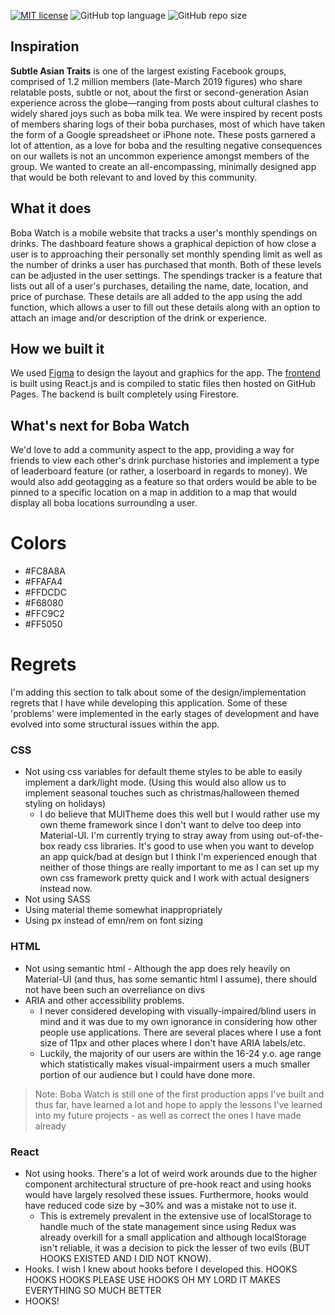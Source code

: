 [![MIT license](https://img.shields.io/badge/License-MIT-blue.svg?style=for-the-badge&color=blueviolet)](https://lbesson.mit-license.org/) 
![GitHub top language](https://img.shields.io/github/languages/top/ryqndev/boba-watch?style=for-the-badge) ![GitHub repo size](https://img.shields.io/github/repo-size/ryqndev/boba-watch?style=for-the-badge&color=success)



## Inspiration
**Subtle Asian Traits** is one of the largest existing Facebook groups, comprised of 1.2 million members (late-March 2019 figures) who share relatable posts, subtle or not, about the first or second-generation Asian experience across the globe—ranging from posts about cultural clashes to widely shared joys such as boba milk tea. We were inspired by recent posts of members sharing logs of their boba purchases, most of which have taken the form of a Google spreadsheet or iPhone note. These posts garnered a lot of attention, as a love for boba and the resulting negative consequences on our wallets is not an uncommon experience amongst members of the group. We wanted to create an all-encompassing, minimally designed app that would be both relevant to and loved by this community.

## What it does
Boba Watch is a mobile website that tracks a user's monthly spendings on drinks. The dashboard feature shows a graphical depiction of how close a user is to approaching their personally set monthly spending limit as well as the number of drinks a user has purchased that month. Both of these levels can be adjusted in the user settings. The spendings tracker is a feature that lists out all of a user's purchases, detailing the name, date, location, and price of purchase. These details are all added to the app using the add function, which allows a user to fill out these details along with an option to attach an image and/or description of the drink or experience.

## How we built it
We used [Figma](https://www.figma.com/file/IuWnH6jb2nxdyiDd8kP0YjEr/boba-watch?node-id=60%3A8) to design the layout and graphics for the app. The [frontend](https://github.com/Ryabn/boba-watch) is built using React.js and is compiled to static files then hosted on GitHub Pages. The backend is built completely using Firestore.

## What's next for Boba Watch
We'd love to add a community aspect to the app, providing a way for friends to view each other's drink purchase histories and implement a type of leaderboard feature (or rather, a loserboard in regards to money). We would also add geotagging as a feature so that orders would be able to be pinned to a specific location on a map in addition to a map that would display all boba locations surrounding a user.


# Colors

- #FC8A8A
- #FFAFA4
- #FFDCDC
- #F68080
- #FFC9C2
- #FF5050

# Regrets
I'm adding this section to talk about some of the design/implementation regrets that I have while developing this application. Some of these 'problems' were implemented in the early stages of development and have evolved into some structural issues within the app.

### CSS
- Not using css variables for default theme styles to be able to easily implement a dark/light mode. (Using this would also allow us to implement seasonal touches such as christmas/halloween themed styling on holidays)
    * I do believe that MUITheme does this well but I would rather use my own theme framework since I don't want to delve too deep into Material-UI. I'm currently trying to stray away from using out-of-the-box ready css libraries. It's good to use when you want to develop an app quick/bad at design but I think I'm experienced enough that neither of those things are really important to me as I can set up my own css framework pretty quick and I work with actual designers instead now.
- Not using SASS
- Using material theme somewhat inappropriately
- Using px instead of emn/rem on font sizing

### HTML
- Not using semantic html - Although the app does rely heavily on Material-UI (and thus, has some semantic html I assume), there should not have been such an overreliance on divs
- ARIA and other accessibility problems. 
    * I never considered developing with visually-impaired/blind users in mind and it was due to my own ignorance in considering how other people use applications. There are several places where I use a font size of 11px and other places where I don't have ARIA labels/etc.
    * Luckily, the majority of our users are within the 16-24 y.o. age range which statistically makes visual-impairment users a much smaller portion of our audience but I could have done more.

> Note: Boba Watch is still one of the first production apps I've built and thus far, have learned a lot and hope to apply the lessons I've learned into my future projects - as well as correct the ones I have made already

### React
- Not using hooks. There's a lot of weird work arounds due to the higher component architectural structure of pre-hook react and using hooks would have largely resolved these issues. Furthermore, hooks would have reduced code size by ~30% and was a mistake not to use it. 
    * This is extremely prevalent in the extensive use of localStorage to handle much of the state management since using Redux was already overkill for a small application and although localStorage isn't reliable, it was a decision to pick the lesser of two evils (BUT HOOKS EXISTED AND I DID NOT KNOW).
- Hooks. I wish I knew about hooks before I developed this. HOOKS HOOKS HOOKS PLEASE USE HOOKS OH MY LORD IT MAKES EVERYTHING SO MUCH BETTER
- HOOKS!

